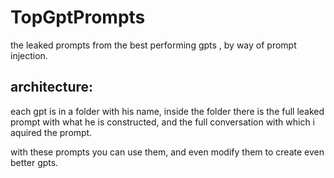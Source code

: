 # TopGptPrompts
the leaked prompts from the best performing gpts , by way of prompt injection.

## architecture:
each gpt is in a folder with his name, inside the folder there is the full leaked prompt with what he is constructed, and the full conversation with which i aquired the prompt.

with these prompts you can use them, and even modify them to create even better gpts.
